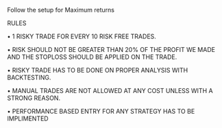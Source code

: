 Follow the setup for Maximum returns


 
RULES

•	1 RISKY TRADE FOR EVERY 10 RISK FREE TRADES.

•	RISK SHOULD NOT BE GREATER THAN 20% OF THE PROFIT WE MADE AND THE STOPLOSS SHOULD BE APPLIED ON THE TRADE.

•	RISKY TRADE HAS TO BE DONE ON PROPER ANALYSIS WITH BACKTESTING.

•	MANUAL TRADES ARE NOT ALLOWED AT ANY COST UNLESS WITH A STRONG REASON.

•	PERFORMANCE BASED ENTRY FOR ANY STRATEGY HAS TO BE IMPLIMENTED



